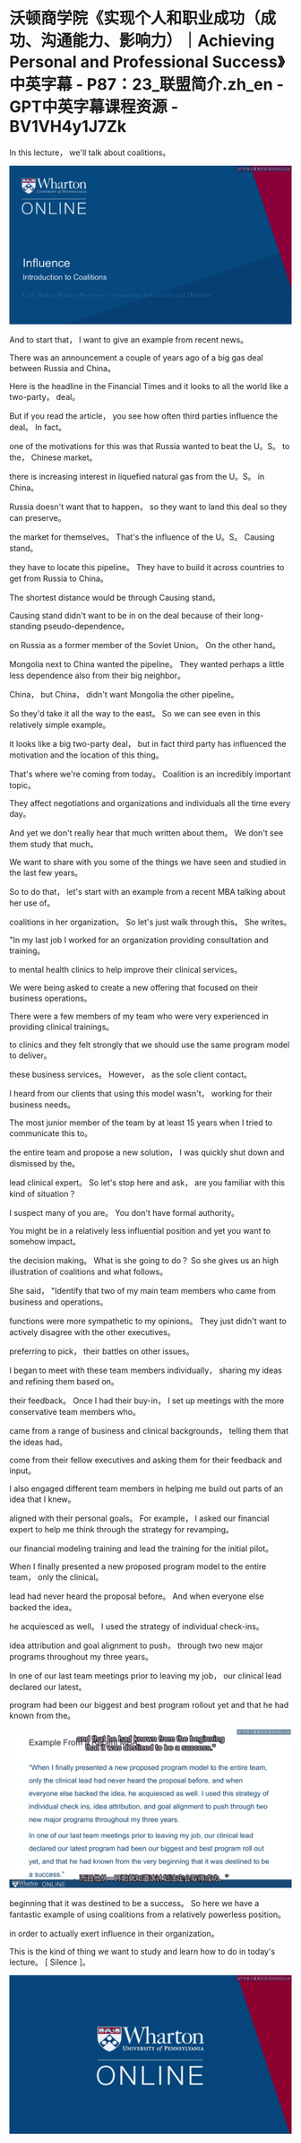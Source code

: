 # 沃顿商学院《实现个人和职业成功（成功、沟通能力、影响力）｜Achieving Personal and Professional Success》中英字幕 - P87：23_联盟简介.zh_en - GPT中英字幕课程资源 - BV1VH4y1J7Zk

 In this lecture， we'll talk about coalitions。

![](img/fa16e8b9d39c1b6902bced5c75817fff_1.png)

 And to start that， I want to give an example from recent news。

 There was an announcement a couple of years ago of a big gas deal between Russia and China。

 Here is the headline in the Financial Times and it looks to all the world like a two-party， deal。

 But if you read the article， you see how often third parties influence the deal。 In fact。

 one of the motivations for this was that Russia wanted to beat the U。S。 to the， Chinese market。

 there is increasing interest in liquefied natural gas from the U。S。 in China。

 Russia doesn't want that to happen， so they want to land this deal so they can preserve。

 the market for themselves。 That's the influence of the U。S。 Causing stand。

 they have to locate this pipeline。 They have to build it across countries to get from Russia to China。

 The shortest distance would be through Causing stand。

 Causing stand didn't want to be in on the deal because of their long-standing pseudo-dependence。

 on Russia as a former member of the Soviet Union。 On the other hand。

 Mongolia next to China wanted the pipeline。 They wanted perhaps a little less dependence also from their big neighbor。

 China， but China， didn't want Mongolia the other pipeline。

 So they'd take it all the way to the east。 So we can see even in this relatively simple example。

 it looks like a big two-party deal， but in fact third party has influenced the motivation and the location of this thing。

 That's where we're coming from today。 Coalition is an incredibly important topic。

 They affect negotiations and organizations and individuals all the time every day。

 And yet we don't really hear that much written about them。 We don't see them study that much。

 We want to share with you some of the things we have seen and studied in the last few years。

 So to do that， let's start with an example from a recent MBA talking about her use of。

 coalitions in her organization。 So let's just walk through this。 She writes。

 "In my last job I worked for an organization providing consultation and training。

 to mental health clinics to help improve their clinical services。

 We were being asked to create a new offering that focused on their business operations。

 There were a few members of my team who were very experienced in providing clinical trainings。

 to clinics and they felt strongly that we should use the same program model to deliver。

 these business services。 However， as the sole client contact。

 I heard from our clients that using this model wasn't， working for their business needs。

 The most junior member of the team by at least 15 years when I tried to communicate this to。

 the entire team and propose a new solution， I was quickly shut down and dismissed by the。

 lead clinical expert。 So let's stop here and ask， are you familiar with this kind of situation？

 I suspect many of you are。 You don't have formal authority。

 You might be in a relatively less influential position and yet you want to somehow impact。

 the decision making。 What is she going to do？ So she gives us an high illustration of coalitions and what follows。

 She said， "Identify that two of my main team members who came from business and operations。

 functions were more sympathetic to my opinions。 They just didn't want to actively disagree with the other executives。

 preferring to pick， their battles on other issues。

 I began to meet with these team members individually， sharing my ideas and refining them based on。

 their feedback。 Once I had their buy-in， I set up meetings with the more conservative team members who。

 came from a range of business and clinical backgrounds， telling them that the ideas had。

 come from their fellow executives and asking them for their feedback and input。

 I also engaged different team members in helping me build out parts of an idea that I knew。

 aligned with their personal goals。 For example， I asked our financial expert to help me think through the strategy for revamping。

 our financial modeling training and lead the training for the initial pilot。

 When I finally presented a new proposed program model to the entire team， only the clinical。

 lead had never heard the proposal before。 And when everyone else backed the idea。

 he acquiesced as well。 I used the strategy of individual check-ins。

 idea attribution and goal alignment to push， through two new major programs throughout my three years。

 In one of our last team meetings prior to leaving my job， our clinical lead declared our latest。

 program had been our biggest and best program rollout yet and that he had known from the。



![](img/fa16e8b9d39c1b6902bced5c75817fff_3.png)

 beginning that it was destined to be a success。 So here we have a fantastic example of using coalitions from a relatively powerless position。

 in order to actually exert influence in their organization。

 This is the kind of thing we want to study and learn how to do in today's lecture。 [ Silence ]。



![](img/fa16e8b9d39c1b6902bced5c75817fff_5.png)